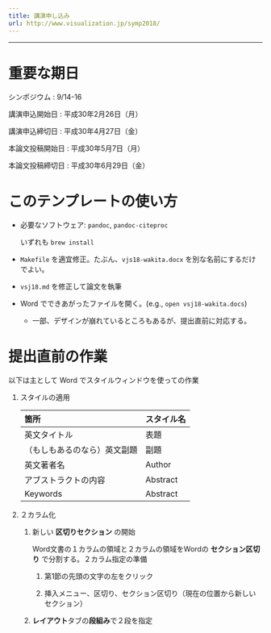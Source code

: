 ```yaml
---
title: 講演申し込み
url: http://www.visualization.jp/symp2018/
---
```


---

# 重要な期日

シンポジウム
: 9/14-16

講演申込開始日
: 平成30年2月26日（月）

講演申込締切日
: 平成30年4月27日（金）

本論文投稿開始日
: 平成30年5月7日（月）

本論文投稿締切日
: 平成30年6月29日（金）

# このテンプレートの使い方

- 必要なソフトウェア: `pandoc`, `pandoc-citeproc`

    いずれも `brew install`

- `Makefile` を適宜修正。たぶん、`vjs18-wakita.docx` を別な名前にするだけでよい。

- `vsj18.md` を修正して論文を執筆

- Word でできあがったファイルを開く。(e.g., `open vsj18-wakita.docs`)

    - 一部、デザインが崩れているところもあるが、提出直前に対応する。

# 提出直前の作業

以下は主として Word でスタイルウィンドウを使っての作業

1. スタイルの適用

    | 箇所 | スタイル名 |
    | :--- | :--------- |
    | 英文タイトル | 表題 |
    | （もしもあるのなら）英文副題 | 副題 |
    | 英文著者名 | Author |
    | アブストラクトの内容 | Abstract |
    | Keywords | Abstract |

1. ２カラム化

    1. 新しい **区切りセクション** の開始
    
        Word文書の１カラムの領域と２カラムの領域をWordの **セクション区切り** で分割する。２カラム指定の準備
    
        1. 第1節の先頭の文字の左をクリック

        1. 挿入メニュー、区切り、セクション区切り（現在の位置から新しいセクション）

    1. **レイアウト**タブの**段組み**で２段を指定

